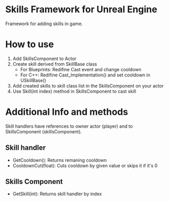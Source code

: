 # Skills Framework for Unreal Engine
Framework for adding skills in game.

# How to use
1. Add SkillsComponent to Actor
2. Create skill derived from SkillBase class
    - For Blueprints:  Redifine Cast event and change cooldown
    - For C++:         Redifine Cast_Implementation() and set cooldown in USkillBase()
3. Add created skills to skill class list in the SkillsComponent on your actor
4. Use Skill(int index) method in SkillsComponent to cast skill

# Additional Info and methods
Skill handlers have references to owner actor (player) and to SkillsComponent (skillsComponent).

Skill handler
-
- GetCooldown(): Returns remaning cooldown
- CooldownCut(float): Cuts cooldown by given value or skips it if it's 0

Skills Component
-
- GetSkill(int): Returns skill handler by index
